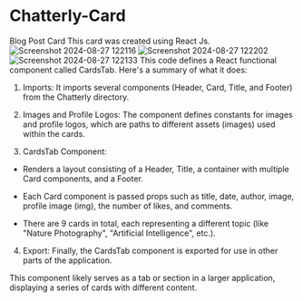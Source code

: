 # Chatterly-Card
Blog Post Card
This card was created using React Js.
![Screenshot 2024-08-27 122116](https://github.com/user-attachments/assets/5bb20642-b3d9-4669-bd3c-0f3d69a8043e)
![Screenshot 2024-08-27 122202](https://github.com/user-attachments/assets/7110525b-d8bd-4b71-b970-8de2350dbbfc)
![Screenshot 2024-08-27 122133](https://github.com/user-attachments/assets/5b54cbfd-34b5-47ae-b20b-f987576f73e8)
This code defines a React functional component called CardsTab. Here's a summary of what it does:

1. Imports: It imports several components (Header, Card, Title, and Footer) from the Chatterly directory.

2. Images and Profile Logos: The component defines constants for images and profile logos, which are paths to different assets (images) used within the cards.

3. CardsTab Component:
* Renders a layout consisting of a Header, Title, a container with multiple Card components, and a Footer.

* Each Card component is passed props such as title, date, author, image, profile image (img),
the number of likes, and comments.

* There are 9 cards in total, each representing a different topic (like "Nature Photography", "Artificial Intelligence", etc.).

4. Export: Finally, the CardsTab component is exported for use in other parts of the application.

This component likely serves as a tab or section in a larger application, displaying a series of cards with different content.
